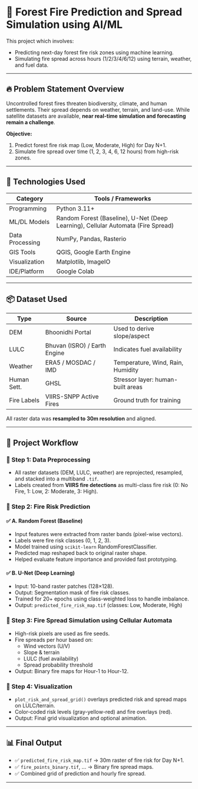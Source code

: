 # 🌲 Forest Fire Prediction and Spread Simulation using AI/ML 

This project which involves:
- Predicting next-day forest fire risk zones using machine learning.
- Simulating fire spread across hours (1/2/3/4/6/12) using terrain, weather, and fuel data.

---

## 🔥 Problem Statement Overview

Uncontrolled forest fires threaten biodiversity, climate, and human settlements. Their spread depends on weather, terrain, and land-use. While satellite datasets are available, **near real-time simulation and forecasting remain a challenge**.

**Objective:**
1. Predict forest fire risk map (Low, Moderate, High) for Day N+1.
2. Simulate fire spread over time (1, 2, 3, 4, 6, 12 hours) from high-risk zones.

---

## 🧠 Technologies Used

| Category         | Tools / Frameworks |
|------------------|--------------------|
| Programming      | Python 3.11+       |
| ML/DL Models     | Random Forest (Baseline), U-Net (Deep Learning), Cellular Automata (Fire Spread) |
| Data Processing  | NumPy, Pandas, Rasterio |
| GIS Tools        | QGIS, Google Earth Engine |
| Visualization    | Matplotlib, ImageIO |
| IDE/Platform     | Google Colab       |

---

## 📦 Dataset Used

| Type          | Source                          | Description                          |
|---------------|----------------------------------|--------------------------------------|
| DEM           | Bhoonidhi Portal                | Used to derive slope/aspect          |
| LULC          | Bhuvan (ISRO) / Earth Engine    | Indicates fuel availability          |
| Weather       | ERA5 / MOSDAC / IMD             | Temperature, Wind, Rain, Humidity    |
| Human Sett.   | GHSL                            | Stressor layer: human-built areas    |
| Fire Labels   | VIIRS-SNPP Active Fires         | Ground truth for training            |

All raster data was **resampled to 30m resolution** and aligned.

---

## 🔧 Project Workflow

### 🔹 Step 1: Data Preprocessing
- All raster datasets (DEM, LULC, weather) are reprojected, resampled, and stacked into a multiband `.tif`.
- Labels created from **VIIRS fire detections** as multi-class fire risk (0: No Fire, 1: Low, 2: Moderate, 3: High).

### 🔹 Step 2: Fire Risk Prediction

#### ✅ A. Random Forest (Baseline)
- Input features were extracted from raster bands (pixel-wise vectors).
- Labels were fire risk classes (0, 1, 2, 3).
- Model trained using `scikit-learn` RandomForestClassifier.
- Predicted map reshaped back to original raster shape.
- Helped evaluate feature importance and provided fast prototyping.

#### ✅ B. U-Net (Deep Learning)
- Input: 10-band raster patches (128×128).
- Output: Segmentation mask of fire risk classes.
- Trained for 20+ epochs using class-weighted loss to handle imbalance.
- Output: `predicted_fire_risk_map.tif` (classes: Low, Moderate, High)

### 🔹 Step 3: Fire Spread Simulation using Cellular Automata
- High-risk pixels are used as fire seeds.
- Fire spreads per hour based on:
  - Wind vectors (U/V)
  - Slope & terrain
  - LULC (fuel availability)
  - Spread probability threshold
- Output: Binary fire maps for Hour-1 to Hour-12.

### 🔹 Step 4: Visualization
- `plot_risk_and_spread_grid()` overlays predicted risk and spread maps on LULC/terrain.
- Color-coded risk levels (gray-yellow-red) and fire overlays (red).
- Output: Final grid visualization and optional animation.

---

## 📊 Final Output

- ✅ `predicted_fire_risk_map.tif` → 30m raster of fire risk for Day N+1.
- ✅ `fire_points_binary.tif`, ... → Binary fire spread maps.
- ✅ Combined grid of prediction and hourly fire spread.

---



